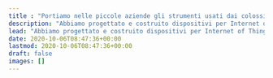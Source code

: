 ```yaml
---
title : "Portiamo nelle piccole aziende gli strumenti usati dai colossi HI-TECH"
description: "Abbiamo progettato e costruito dispositivi per Internet of Things dall'esordio di Arduino. Inizia il tuo progetto con le idee giuste e fai funzionare il tuo hardware con il nostro software free."
lead: "Abbiamo progettato e costruito dispositivi per Internet of Things dall'esordio di Arduino. Con Robotdazero puoi elaborare e condividere i dati dei tuoi progetti hardware usando la nostra piattaforma 'Kaspian' in Machine Learning."
date: 2020-10-06T08:47:36+00:00
lastmod: 2020-10-06T08:47:36+00:00
draft: false
images: []
---
```

